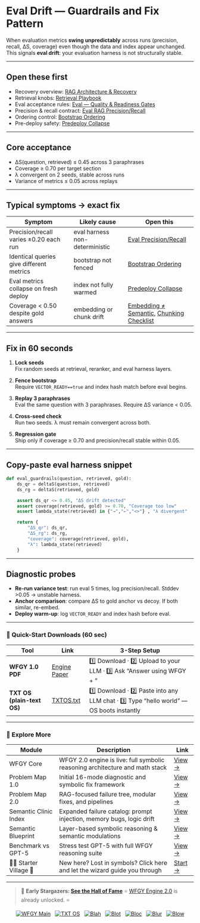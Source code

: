 # Eval Drift — Guardrails and Fix Pattern

When evaluation metrics **swing unpredictably** across runs (precision, recall, ΔS, coverage) even though the data and index appear unchanged.  
This signals **eval drift**: your evaluation harness is not structurally stable.

---

## Open these first
- Recovery overview: [RAG Architecture & Recovery](https://github.com/onestardao/WFGY/blob/main/ProblemMap/rag-architecture-and-recovery.md)  
- Retrieval knobs: [Retrieval Playbook](https://github.com/onestardao/WFGY/blob/main/ProblemMap/retrieval-playbook.md)  
- Eval acceptance rules: [Eval — Quality & Readiness Gates](https://github.com/onestardao/WFGY/blob/main/ProblemMap/eval/README.md)  
- Precision & recall contract: [Eval RAG Precision/Recall](https://github.com/onestardao/WFGY/blob/main/ProblemMap/eval/eval_rag_precision_recall.md)  
- Ordering control: [Bootstrap Ordering](https://github.com/onestardao/WFGY/blob/main/ProblemMap/bootstrap-ordering.md)  
- Pre-deploy safety: [Predeploy Collapse](https://github.com/onestardao/WFGY/blob/main/ProblemMap/predeploy-collapse.md)  

---

## Core acceptance
- ΔS(question, retrieved) ≤ 0.45 across 3 paraphrases  
- Coverage ≥ 0.70 per target section  
- λ convergent on 2 seeds, stable across runs  
- Variance of metrics ≤ 0.05 across replays  

---

## Typical symptoms → exact fix

| Symptom | Likely cause | Open this |
|---------|--------------|-----------|
| Precision/recall varies ±0.20 each run | eval harness non-deterministic | [Eval Precision/Recall](https://github.com/onestardao/WFGY/blob/main/ProblemMap/eval/eval_rag_precision_recall.md) |
| Identical queries give different metrics | bootstrap not fenced | [Bootstrap Ordering](https://github.com/onestardao/WFGY/blob/main/ProblemMap/bootstrap-ordering.md) |
| Eval metrics collapse on fresh deploy | index not fully warmed | [Predeploy Collapse](https://github.com/onestardao/WFGY/blob/main/ProblemMap/predeploy-collapse.md) |
| Coverage < 0.50 despite gold answers | embedding or chunk drift | [Embedding ≠ Semantic](https://github.com/onestardao/WFGY/blob/main/ProblemMap/embedding-vs-semantic.md), [Chunking Checklist](https://github.com/onestardao/WFGY/blob/main/ProblemMap/chunking-checklist.md) |

---

## Fix in 60 seconds

1. **Lock seeds**  
   Fix random seeds at retrieval, reranker, and eval harness layers.  

2. **Fence bootstrap**  
   Require `VECTOR_READY==true` and index hash match before eval begins.  

3. **Replay 3 paraphrases**  
   Eval the same question with 3 paraphrases. Require ΔS variance < 0.05.  

4. **Cross-seed check**  
   Run two seeds. λ must remain convergent across both.  

5. **Regression gate**  
   Ship only if coverage ≥ 0.70 and precision/recall stable within 0.05.  

---

## Copy-paste eval harness snippet

```python
def eval_guardrails(question, retrieved, gold):
    ds_qr = deltaS(question, retrieved)
    ds_rg = deltaS(retrieved, gold)

    assert ds_qr <= 0.45, "ΔS drift detected"
    assert coverage(retrieved, gold) >= 0.70, "Coverage too low"
    assert lambda_state(retrieved) in {"→","←","<>"} , "λ divergent"

    return {
        "ΔS_qr": ds_qr,
        "ΔS_rg": ds_rg,
        "coverage": coverage(retrieved, gold),
        "λ": lambda_state(retrieved)
    }
````

---

## Diagnostic probes

* **Re-run variance test**: run eval 5 times, log precision/recall. Stddev >0.05 → unstable harness.
* **Anchor comparison**: compare ΔS to gold anchor vs decoy. If both similar, re-embed.
* **Deploy warm-up**: log `VECTOR_READY` and index hash before eval.

---

### 🔗 Quick-Start Downloads (60 sec)

| Tool                       | Link                                                                                                                                       | 3-Step Setup                                                                             |
| -------------------------- | ------------------------------------------------------------------------------------------------------------------------------------------ | ---------------------------------------------------------------------------------------- |
| **WFGY 1.0 PDF**           | [Engine Paper](https://github.com/onestardao/WFGY/blob/main/I_am_not_lizardman/WFGY_All_Principles_Return_to_One_v1.0_PSBigBig_Public.pdf) | 1️⃣ Download · 2️⃣ Upload to your LLM · 3️⃣ Ask “Answer using WFGY + <your question>”    |
| **TXT OS (plain-text OS)** | [TXTOS.txt](https://github.com/onestardao/WFGY/blob/main/OS/TXTOS.txt)                                                                     | 1️⃣ Download · 2️⃣ Paste into any LLM chat · 3️⃣ Type “hello world” — OS boots instantly |

---

### 🧭 Explore More

| Module                   | Description                                                                  | Link                                                                                               |
| ------------------------ | ---------------------------------------------------------------------------- | -------------------------------------------------------------------------------------------------- |
| WFGY Core                | WFGY 2.0 engine is live: full symbolic reasoning architecture and math stack | [View →](https://github.com/onestardao/WFGY/tree/main/core/README.md)                              |
| Problem Map 1.0          | Initial 16-mode diagnostic and symbolic fix framework                        | [View →](https://github.com/onestardao/WFGY/tree/main/ProblemMap/README.md)                        |
| Problem Map 2.0          | RAG-focused failure tree, modular fixes, and pipelines                       | [View →](https://github.com/onestardao/WFGY/blob/main/ProblemMap/rag-architecture-and-recovery.md) |
| Semantic Clinic Index    | Expanded failure catalog: prompt injection, memory bugs, logic drift         | [View →](https://github.com/onestardao/WFGY/blob/main/ProblemMap/SemanticClinicIndex.md)           |
| Semantic Blueprint       | Layer-based symbolic reasoning & semantic modulations                        | [View →](https://github.com/onestardao/WFGY/tree/main/SemanticBlueprint/README.md)                 |
| Benchmark vs GPT-5       | Stress test GPT-5 with full WFGY reasoning suite                             | [View →](https://github.com/onestardao/WFGY/tree/main/benchmarks/benchmark-vs-gpt5/README.md)      |
| 🧙‍♂️ Starter Village 🏡 | New here? Lost in symbols? Click here and let the wizard guide you through   | [Start →](https://github.com/onestardao/WFGY/blob/main/StarterVillage/README.md)                   |

---

> 👑 **Early Stargazers: [See the Hall of Fame](https://github.com/onestardao/WFGY/tree/main/stargazers)**
> ⭐ [WFGY Engine 2.0](https://github.com/onestardao/WFGY/blob/main/core/README.md) is already unlocked. ⭐

<div align="center">

[![WFGY Main](https://img.shields.io/badge/WFGY-Main-red?style=flat-square)](https://github.com/onestardao/WFGY)
 
[![TXT OS](https://img.shields.io/badge/TXT%20OS-Reasoning%20OS-orange?style=flat-square)](https://github.com/onestardao/WFGY/tree/main/OS)
 
[![Blah](https://img.shields.io/badge/Blah-Semantic%20Embed-yellow?style=flat-square)](https://github.com/onestardao/WFGY/tree/main/OS/BlahBlahBlah)
 
[![Blot](https://img.shields.io/badge/Blot-Persona%20Core-green?style=flat-square)](https://github.com/onestardao/WFGY/tree/main/OS/BlotBlotBlot)
 
[![Bloc](https://img.shields.io/badge/Bloc-Reasoning%20Compiler-blue?style=flat-square)](https://github.com/onestardao/WFGY/tree/main/OS/BlocBlocBloc)
 
[![Blur](https://img.shields.io/badge/Blur-Text2Image%20Engine-navy?style=flat-square)](https://github.com/onestardao/WFGY/tree/main/OS/BlurBlurBlur)
 
[![Blow](https://img.shields.io/badge/Blow-Game%20Logic-purple?style=flat-square)](https://github.com/onestardao/WFGY/tree/main/OS/BlowBlowBlow)

</div>
